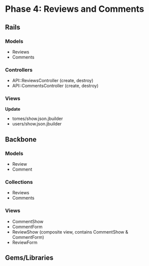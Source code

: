 # Phase 4: Reviews and Comments

## Rails
### Models
* Reviews
* Comments

### Controllers
* API::ReviewsController (create, destroy)
* API::CommentsController (create, destroy)

### Views
**Update**
* tomes/show.json.jbuilder
* users/show.json.jbuilder

## Backbone
### Models
* Review
* Comment

### Collections
* Reviews
* Comments

### Views
* CommentShow
* CommentForm
* ReviewShow (composite view, contains CommentShow & CommentForm)
* ReviewForm

## Gems/Libraries
